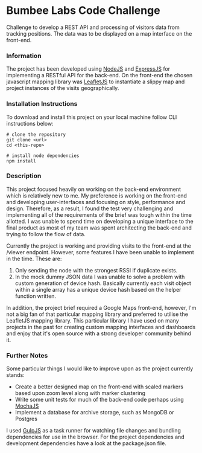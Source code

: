 # Bumbee Labs Code Challenge

Challenge to develop a REST API and processing of visitors data from tracking positions. The data was to be displayed on a map interface on the front-end.

### Information
The project has been developed using [NodeJS](https://nodejs.org/en/) and [ExpressJS](http://expressjs.com/) for implementing a RESTful API for the back-end. On the front-end the chosen javascript mapping library was [LeafletJS](http://leafletjs.com/) to instantiate a slippy map and project instances of the visits geographically.

### Installation Instructions
To download and install this project on your local machine follow CLI instructions below:
```
# clone the repository
git clone <url>
cd <this-repo>

# install node dependencies
npm install
```

### Description
This project focused heavily on working on the back-end environment which is relatively new to me. My preference is working on the front-end and developing user-interfaces and focusing on style, performance and design. Therefore, as a result, I found the test very challenging and implementing all of the requirements of the brief was tough within the time allotted. I was unable to spend time on developing a unique interface to the final product as most of my team was spent architecting the back-end and trying to follow the flow of data.

Currently the project is working and providing visits to the front-end at the /viewer endpoint. However, some features I have been unable to implement in the time. These are:

1. Only sending the node with the strongest RSSI if duplicate exists.
2. In the mock dummy JSON data I was unable to solve a problem with custom generation of device hash. Basically currently each visit object within a single array has a unique device hash based on the helper function written.

In addition, the project brief required a Google Maps front-end, however, I'm not a big fan of that particular mapping library and preferred to utilise the LeafletJS mapping library. This particular library I have used on many projects in the past for creating custom mapping interfaces and dashboards and enjoy that it's open source with a strong developer community behind it.


### Further Notes
Some particular things I would like to improve upon as the project currently stands:

* Create a better designed map on the front-end with scaled markers based upon zoom level along with marker clustering
* Write some unit tests for much of the back-end code perhaps using [MochaJS](https://mochajs.org/)
* Implement a database for archive storage, such as MongoDB or Postgres

I used [GulpJS](http://gulpjs.com/) as a task runner for watching file changes and bundling dependencies for use in the browser. For the project dependencies and development dependencies have a look at the package.json file.

